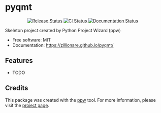 # pyqmt


<p align="center">
<a href="https://pypi.python.org/pypi/pyqmt">
    <img src="https://img.shields.io/pypi/v/pyqmt.svg"
        alt = "Release Status">
</a>

<a href="https://github.com/zillionare/pyqmt/actions">
    <img src="https://github.com/zillionare/pyqmt/actions/workflows/main.yml/badge.svg?branch=release" alt="CI Status">
</a>

<a href="https://zillionare.github.io/pyqmt/">
    <img src="https://img.shields.io/website/https/zillionare.github.io/pyqmt/index.html.svg?label=docs&down_message=unavailable&up_message=available" alt="Documentation Status">
</a>

</p>


Skeleton project created by Python Project Wizard (ppw)


* Free software: MIT
* Documentation: <https://zillionare.github.io/pyqmt/>


## Features

* TODO

## Credits

This package was created with the [ppw](https://zillionare.github.io/python-project-wizard) tool. For more information, please visit the [project page](https://zillionare.github.io/python-project-wizard/).
